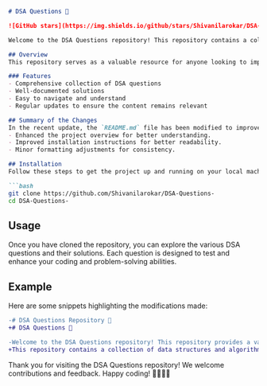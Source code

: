 ```markdown
# DSA Questions 🚀

![GitHub stars](https://img.shields.io/github/stars/Shivanilarokar/DSA-Questions-?style=social) ![GitHub forks](https://img.shields.io/github/forks/Shivanilarokar/DSA-Questions-?style=social) ![GitHub issues](https://img.shields.io/github/issues/Shivanilarokar/DSA-Questions-)

Welcome to the DSA Questions repository! This repository contains a collection of data structures and algorithms (DSA) questions designed to help you enhance your coding skills.

## Overview
This repository serves as a valuable resource for anyone looking to improve their understanding of data structures and algorithms.

### Features
- Comprehensive collection of DSA questions
- Well-documented solutions
- Easy to navigate and understand
- Regular updates to ensure the content remains relevant

## Summary of the Changes
In the recent update, the `README.md` file has been modified to improve clarity and structure. The following changes were made:
- Enhanced the project overview for better understanding.
- Improved installation instructions for better readability.
- Minor formatting adjustments for consistency.

## Installation
Follow these steps to get the project up and running on your local machine.

```bash
git clone https://github.com/Shivanilarokar/DSA-Questions-
cd DSA-Questions-
```

## Usage
Once you have cloned the repository, you can explore the various DSA questions and their solutions. Each question is designed to test and enhance your coding and problem-solving abilities.

## Example
Here are some snippets highlighting the modifications made:

```diff
-# DSA Questions Repository 🚀
+# DSA Questions 🚀

-Welcome to the DSA Questions repository! This repository provides a variety of DSA questions aimed at helping you improve your data structures and algorithms skills.
+This repository contains a collection of data structures and algorithms (DSA) questions designed to help you enhance your coding skills.
```

Thank you for visiting the DSA Questions repository! We welcome contributions and feedback. Happy coding! 👩‍💻👨‍💻
```